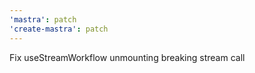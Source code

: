 ```yaml
---
'mastra': patch
'create-mastra': patch
---
```


Fix useStreamWorkflow unmounting breaking stream call
